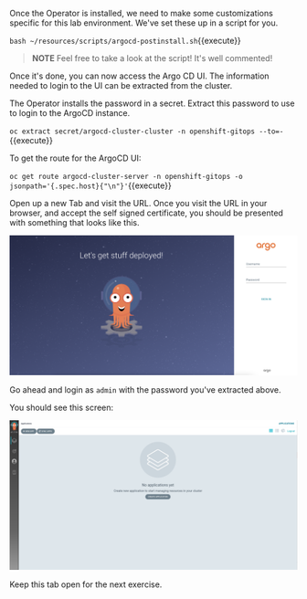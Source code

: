 Once the Operator is installed, we need to make some customizations
specific for this lab environment. We've set these up in a script
for you.

`bash ~/resources/scripts/argocd-postinstall.sh`{{execute}}

> **NOTE** Feel free to take a look at the script! It's well commented!

Once it's done, you can now access the Argo CD UI. The information
needed to login to the UI can be extracted from the cluster.

The Operator installs the password in a secret. Extract this password to use to login to the ArgoCD instance.

`oc extract secret/argocd-cluster-cluster -n openshift-gitops --to=-`{{execute}}

To get the route for the ArgoCD UI:

`oc get route argocd-cluster-server -n openshift-gitops -o jsonpath='{.spec.host}{"\n"}'`{{execute}}

Open up a new Tab and visit the URL. Once you visit the URL in your
browser, and accept the self signed certificate, you should be
presented with something that looks like this.


![ArgoCD Login](../../assets/gitops/argocd-login.png)


Go ahead and login as `admin` with the password you've extracted above.

You should see this screen:

![ArgoCD](../../assets/gitops/argocd.png)

Keep this tab open for the next exercise.